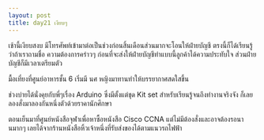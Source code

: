 ```yaml
---
layout: post
title: day21 เงียบๆ
---
```

เช้านี้เงียบสงบ มีโทรศัพท์เข้ามาต่อเป็นช่วงก่อนสิ้นเดือนส่วนมากจะโอนให้ฝ่ายบัญชี ตรงนี้ก็ได้เรียนรู้ว่าถ้าเราถามชื่อ ความต้องการคร่าวๆ ก่อนที่จะส่งให้ฝ่ายบัญชีทำแบบนี้ลูกค้าได้ความประทับใจ ส่วนฝ่ายบัญชีก็มีเวลาเตรียมตัว

มื้อเที่ยงที่ศูนย์อาหารชั้น 6 เริ่มมี นศ หญิงมาทานทำให้บรรยากาศสดใสขึ้น

ช่วงบ่ายได้นั่งคุยกับพี่ๆเรื่อง Arduino ซึ่งมีตั้งแต่ชุด Kit set สำหรับเรียนรู้จนถึงทำงานจริงจัง ก็เลยลองสั่งมาลองกันหนึ่งตัวด้วยราคานักศึกษา

ตอนเย็นมาที่ศูนย์หนังสือจุฬาเพื่อหาซื้อหนังสือ Cisco CCNA แต่ไม่มีต้องสั่งและอาจต้องรอนานมากๆ เลยได้จากร้านหนังสือหิ้วเจ้าหนึ่งที่รับส่งของได้ตามแนวรถไฟฟ้า
